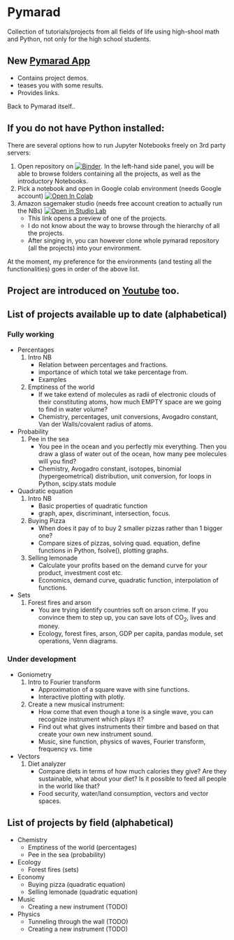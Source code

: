 # Pymarad
Collection of tutorials/projects from all fields of life using high-shool math and Python, not only for the high school students.

## New [Pymarad App](https://pymarad-app.herokuapp.com/)
  * Contains project demos.
  * teases you with some results.
  * Provides links.

Back to Pymarad itself..

## If you do not have Python installed:
There are several options how to run Jupyter Notebooks freely on 3rd party servers:

1. Open repository on [![Binder](https://mybinder.org/badge_logo.svg)](https://mybinder.org/v2/gh/palec87/pymarad/HEAD). In the left-hand side panel, you will be able to browse folders containing all the projects, as well as the introductory Notebooks.
2. Pick a notebook and open in Google colab environment (needs Google account) [![Open In Colab](https://colab.research.google.com/assets/colab-badge.svg)](https://colab.research.google.com/github/palec87/pymarad/blob/)
3. Amazon sagemaker studio (needs free account creation to actually run the NBs) [![Open in Studio Lab](https://studiolab.sagemaker.aws/studiolab.svg)](https://studiolab.sagemaker.aws/import/github/palec87/pymarad/blob/main/en/05_probability/wee_sea_task.ipynb)
    * This link opens a preview of one of the projects. 
    * I do not know about the way to browse through the hierarchy of all the projects.
    * After singing in, you can however clone whole pymarad repository (all the projects) into your environment.

At the moment, my preference for the environments (and testing all the functionalities) goes in order of the above list.

## Project are introduced on [Youtube](https://www.youtube.com/channel/UC9FRDaR5N5AzggJGQUaiCTQ) too.

## List of projects available up to date (alphabetical)
### Fully working
* Percentages
    1. Intro NB
        * Relation between percentages and fractions.
        * importance of which total we take percentage from.
        * Examples
    2. Emptiness of the world
        * If we take extend of molecules as radii of electronic clouds of their constituting atoms, how much EMPTY space are we going to find in water volume?
        * Chemistry, percentages, unit conversions, Avogadro constant, Van der Walls/covalent radius of atoms.
* Probability
    1. Pee in the sea
        * You pee in the ocean and you perfectly mix everything. Then you draw a glass of water out of the ocean, how many pee molecules will you find?
        * Chemistry, Avogadro constant, isotopes, binomial (hypergeometrical) distribution, unit conversion, for loops in Python, scipy.stats module
* Quadratic equation
    1. Intro NB
        * Basic properties of quadratic function
        * graph, apex, discriminant, intersection, focus.
    2. Buying Pizza
        * When does it pay of to buy 2 smaller pizzas rather than 1 bigger one?
        * Compare sizes of pizzas, solving quad. equation, define functions in Python, fsolve(), plotting graphs.
    3. Selling lemonade
        * Calculate your profits based on the demand curve for your product, investment cost etc.
        * Economics, demand curve, quadratic function, interpolation of functions.
* Sets
    1. Forest fires and arson
        * You are trying identify countries soft on arson crime. If you convince them to step up, you can save lots of CO<sub>2</sub>, lives and money.
        * Ecology, forest fires, arson, GDP per capita, pandas module, set operations, Venn diagrams.

### Under development
* Goniometry
  1. Intro to Fourier transform
        * Approximation of a square wave with sine functions.
        * Interactive plotting with plotly. 
  2. Create a new musical instrument:
        * How come that even though a tone is a single wave, you can recognize instrument which plays it?
        * Find out what gives instruments their timbre and based on that create your own new instrument sound.
        * Music, sine function, physics of waves, Fourier transform, frequency vs. time
* Vectors
  1. Diet analyzer
        * Compare diets in terms of how much calories they give? Are they sustainable, what about your diet? Is it possible to feed all people in the world like that?
        * Food security, water/land consumption, vectors and vector spaces.



## List of projects by field (alphabetical)
* Chemistry
    * Emptiness of the world (percentages)
    * Pee in the sea (probability)
* Ecology 
    * Forest fires (sets)
* Economy
    * Buying pizza (quadratic equation)
    * Selling lemonade (quadratic equation)
* Music
    * Creating a new instrument (TODO)
* Physics
    * Tunneling through the wall (TODO)
    * Creating a new instrument (TODO)
